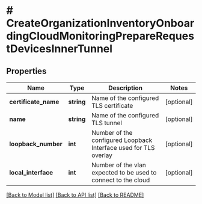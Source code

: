 # # CreateOrganizationInventoryOnboardingCloudMonitoringPrepareRequestDevicesInnerTunnel

## Properties

Name | Type | Description | Notes
------------ | ------------- | ------------- | -------------
**certificate_name** | **string** | Name of the configured TLS certificate | [optional]
**name** | **string** | Name of the configured TLS tunnel | [optional]
**loopback_number** | **int** | Number of the configured Loopback Interface used for TLS overlay | [optional]
**local_interface** | **int** | Number of the vlan expected to be used to connect to the cloud | [optional]

[[Back to Model list]](../../README.md#models) [[Back to API list]](../../README.md#endpoints) [[Back to README]](../../README.md)
